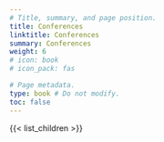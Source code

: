 ```yaml
---
# Title, summary, and page position.
title: Conferences 
linktitle: Conferences
summary: Conferences
weight: 6
# icon: book
# icon_pack: fas

# Page metadata.
type: book # Do not modify.
toc: false
---
```


{{< list_children >}}
